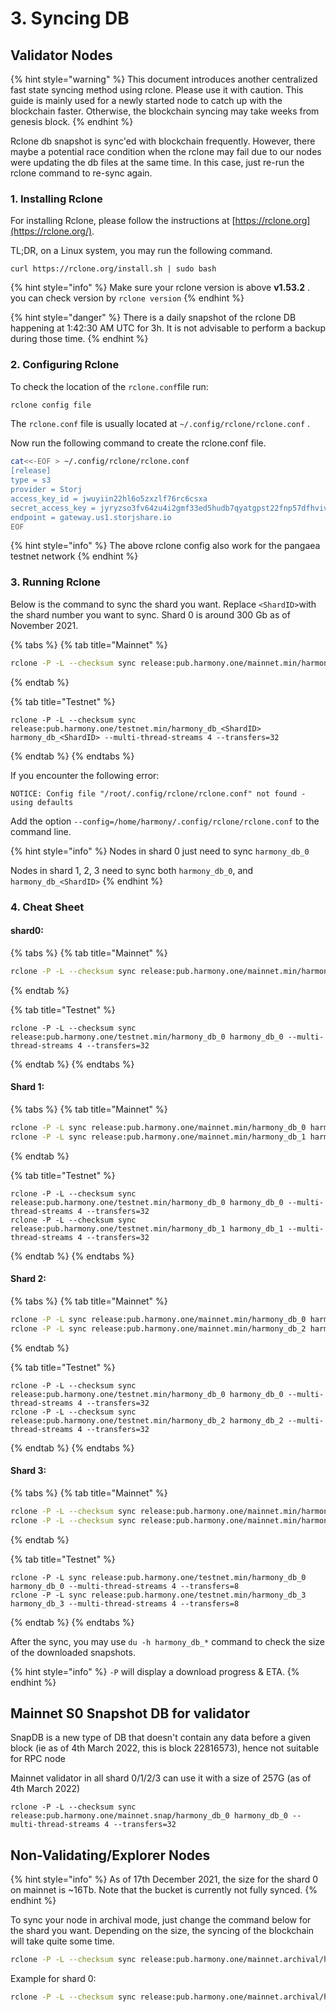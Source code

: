 # 3. Syncing DB

## Validator Nodes

{% hint style="warning" %}
This document introduces another centralized fast state syncing method using rclone. Please use it with caution. This guide is mainly used for a newly started node to catch up with the blockchain faster. Otherwise, the blockchain syncing may take weeks from genesis block.
{% endhint %}

Rclone db snapshot is sync'ed with blockchain frequently. However, there maybe a potential race condition when the rclone may fail due to our nodes were updating the db files at the same time. In this case, just re-run the rclone command to re-sync again.

### 1. Installing Rclone

For installing Rclone, please follow the instructions at [https://rclone.org](https://rclone.org/).

TL;DR, on a Linux system, you may run the following command.

```
curl https://rclone.org/install.sh | sudo bash
```

{% hint style="info" %}
Make sure your rclone version is above **v1.53.2** . you can check version by `rclone version`
{% endhint %}

{% hint style="danger" %}
There is a daily snapshot of the rclone DB happening at 1:42:30 AM UTC for 3h. It is not advisable to perform a backup during those time.
{% endhint %}

### 2. Configuring Rclone

To check the location of the `rclone.conf`file run:

```bash
rclone config file
```

The `rclone.conf` file is usually located at `~/.config/rclone/rclone.conf` .

Now run the following command to create the rclone.conf file.

```bash
cat<<-EOF > ~/.config/rclone/rclone.conf
[release]
type = s3
provider = Storj
access_key_id = jwuyiin22hl6o5zxzlf76rc6csxa
secret_access_key = jyryzso3fv64zu4i2gmf33ed5hudb7qyatgpst22fnp57dfhviv4k
endpoint = gateway.us1.storjshare.io
EOF
```

{% hint style="info" %}
The above rclone config also work for the pangaea testnet network
{% endhint %}

### 3. Running Rclone

Below is the command to sync the shard you want. Replace `<ShardID>`with the shard number you want to sync. Shard 0 is around 300 Gb as of November 2021.

{% tabs %}
{% tab title="Mainnet" %}
```bash
rclone -P -L --checksum sync release:pub.harmony.one/mainnet.min/harmony_db_<ShardID> harmony_db_<ShardID> --multi-thread-streams 4 --transfers=32
```
{% endtab %}

{% tab title="Testnet" %}
```
rclone -P -L --checksum sync release:pub.harmony.one/testnet.min/harmony_db_<ShardID> harmony_db_<ShardID> --multi-thread-streams 4 --transfers=32
```
{% endtab %}
{% endtabs %}

If you encounter the following error:

```
NOTICE: Config file "/root/.config/rclone/rclone.conf" not found - using defaults
```

Add the option `--config=/home/harmony/.config/rclone/rclone.conf` to the command line.

{% hint style="info" %}
Nodes in shard 0 just need to sync `harmony_db_0`

Nodes in shard 1, 2, 3 need to sync both `harmony_db_0`, and `harmony_db_<ShardID>`
{% endhint %}

### 4. Cheat Sheet

#### shard0:

{% tabs %}
{% tab title="Mainnet" %}
```bash
rclone -P -L --checksum sync release:pub.harmony.one/mainnet.min/harmony_db_0 harmony_db_0 --multi-thread-streams 4 --transfers=32
```
{% endtab %}

{% tab title="Testnet" %}
```
rclone -P -L --checksum sync release:pub.harmony.one/testnet.min/harmony_db_0 harmony_db_0 --multi-thread-streams 4 --transfers=32
```
{% endtab %}
{% endtabs %}

#### Shard 1:

{% tabs %}
{% tab title="Mainnet" %}
```bash
rclone -P -L sync release:pub.harmony.one/mainnet.min/harmony_db_0 harmony_db_0 --multi-thread-streams 4 --transfers=8
rclone -P -L sync release:pub.harmony.one/mainnet.min/harmony_db_1 harmony_db_1 --multi-thread-streams 4 --transfers=8
```
{% endtab %}

{% tab title="Testnet" %}
```
rclone -P -L --checksum sync release:pub.harmony.one/testnet.min/harmony_db_0 harmony_db_0 --multi-thread-streams 4 --transfers=32
rclone -P -L --checksum sync release:pub.harmony.one/testnet.min/harmony_db_1 harmony_db_1 --multi-thread-streams 4 --transfers=32
```
{% endtab %}
{% endtabs %}

#### Shard 2:

{% tabs %}
{% tab title="Mainnet" %}
```bash
rclone -P -L sync release:pub.harmony.one/mainnet.min/harmony_db_0 harmony_db_0 --multi-thread-streams 4 --transfers=8
rclone -P -L sync release:pub.harmony.one/mainnet.min/harmony_db_2 harmony_db_2 --multi-thread-streams 4 --transfers=8
```
{% endtab %}

{% tab title="Testnet" %}
```
rclone -P -L --checksum sync release:pub.harmony.one/testnet.min/harmony_db_0 harmony_db_0 --multi-thread-streams 4 --transfers=32
rclone -P -L --checksum sync release:pub.harmony.one/testnet.min/harmony_db_2 harmony_db_2 --multi-thread-streams 4 --transfers=32
```
{% endtab %}
{% endtabs %}

#### Shard 3:

{% tabs %}
{% tab title="Mainnet" %}
```bash
rclone -P -L --checksum sync release:pub.harmony.one/mainnet.min/harmony_db_0 harmony_db_0 --multi-thread-streams 4 --transfers=32
rclone -P -L --checksum sync release:pub.harmony.one/mainnet.min/harmony_db_3 harmony_db_3 --multi-thread-streams 4 --transfers=32
```
{% endtab %}

{% tab title="Testnet" %}
```
rclone -P -L sync release:pub.harmony.one/testnet.min/harmony_db_0 harmony_db_0 --multi-thread-streams 4 --transfers=8
rclone -P -L sync release:pub.harmony.one/testnet.min/harmony_db_3 harmony_db_3 --multi-thread-streams 4 --transfers=8
```
{% endtab %}
{% endtabs %}

After the sync, you may use `du -h harmony_db_*` command to check the size of the downloaded snapshots.

{% hint style="info" %}
`-P` will display a download progress & ETA.
{% endhint %}

## Mainnet S0 Snapshot DB for validator

SnapDB is a new type of DB that doesn't contain any data before a given block (ie as of 4th March 2022, this is block 22816573), hence not suitable for RPC node

Mainnet validator in all shard 0/1/2/3 can use it with a size of 257G (as of 4th March 2022)

```
rclone -P -L --checksum sync release:pub.harmony.one/mainnet.snap/harmony_db_0 harmony_db_0 --multi-thread-streams 4 --transfers=32
```

## Non-Validating/Explorer Nodes

{% hint style="info" %}
As of 17th December 2021, the size for the shard 0 on mainnet is \~16Tb. Note that the bucket is currently not fully synced.
{% endhint %}

To sync your node in archival mode, just change the command below for the shard you want. Depending on the size, the syncing of the blockchain will take quite some time.

```bash
rclone -P -L --checksum sync release:pub.harmony.one/mainnet.archival/harmony_db_<ShardID> harmony_db_<ShardID> --multi-thread-streams 4 --transfers=32
```

Example for shard 0:

```bash
rclone -P -L --checksum sync release:pub.harmony.one/mainnet.archival/harmony_db_0 harmony_db_0 --multi-thread-streams 4 --transfers=32
```

